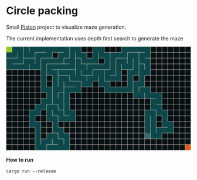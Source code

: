 # Circle packing

Small [Piston](https://github.com/PistonDevelopers/piston) project to visualize
maze generation.

The current implementation uses depth first search to generate the maze

![screenshot](./screenshot.png)

**How to run**

```
cargo run --release
```
